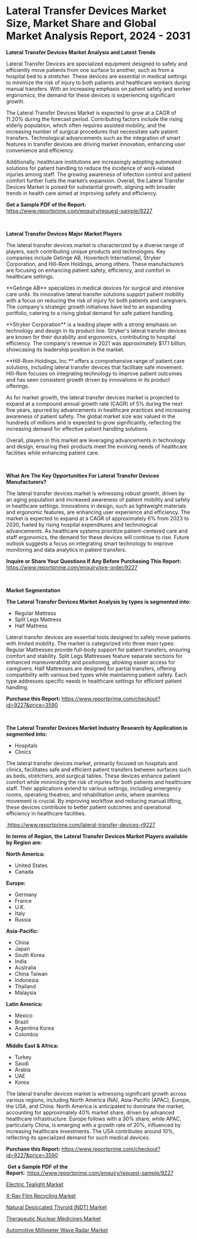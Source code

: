 <p><h1>Lateral Transfer Devices Market Size, Market Share and Global Market Analysis Report, 2024 - 2031</h1></p><p><strong>Lateral Transfer Devices Market Analysis and Latest Trends</strong></p>
<p><p>Lateral Transfer Devices are specialized equipment designed to safely and efficiently move patients from one surface to another, such as from a hospital bed to a stretcher. These devices are essential in medical settings to minimize the risk of injury to both patients and healthcare workers during manual transfers. With an increasing emphasis on patient safety and worker ergonomics, the demand for these devices is experiencing significant growth.</p><p>The Lateral Transfer Devices Market is expected to grow at a CAGR of 11.20% during the forecast period. Contributing factors include the rising elderly population, which often requires assisted mobility, and the increasing number of surgical procedures that necessitate safe patient transfers. Technological advancements such as the integration of smart features in transfer devices are driving market innovation, enhancing user convenience and efficiency. </p><p>Additionally, healthcare institutions are increasingly adopting automated solutions for patient handling to reduce the incidence of work-related injuries among staff. The growing awareness of infection control and patient comfort further fuels the market’s expansion. Overall, the Lateral Transfer Devices Market is poised for substantial growth, aligning with broader trends in health care aimed at improving safety and efficiency.</p></p>
<p><strong>Get a Sample PDF of the Report:&nbsp;</strong> <a href="https://www.reportprime.com/enquiry/request-sample/9227?utm_campaign=1113&utm_medium=2&utm_source=Github&utm_content=ia&utm_term=28112024&utm_id=lateral-transfer-devices">https://www.reportprime.com/enquiry/request-sample/9227</a></p>
<p>&nbsp;</p>
<p><strong>Lateral Transfer Devices Major Market Players</strong></p>
<p><p>The lateral transfer devices market is characterized by a diverse range of players, each contributing unique products and technologies. Key companies include Getinge AB, Hovertech International, Stryker Corporation, and Hill-Rom Holdings, among others. These manufacturers are focusing on enhancing patient safety, efficiency, and comfort in healthcare settings.</p><p>**Getinge AB** specializes in medical devices for surgical and intensive care units. Its innovative lateral transfer solutions support patient mobility with a focus on reducing the risk of injury for both patients and caregivers. The company's strategic growth initiatives have led to an expanding portfolio, catering to a rising global demand for safe patient handling.</p><p>**Stryker Corporation** is a leading player with a strong emphasis on technology and design in its product line. Stryker's lateral transfer devices are known for their durability and ergonomics, contributing to hospital efficiency. The company's revenue in 2021 was approximately $17.1 billion, showcasing its leadership position in the market.</p><p>**Hill-Rom Holdings, Inc.** offers a comprehensive range of patient care solutions, including lateral transfer devices that facilitate safe movement. Hill-Rom focuses on integrating technology to improve patient outcomes and has seen consistent growth driven by innovations in its product offerings.</p><p>As for market growth, the lateral transfer devices market is projected to expand at a compound annual growth rate (CAGR) of 5% during the next five years, spurred by advancements in healthcare practices and increasing awareness of patient safety. The global market size was valued in the hundreds of millions and is expected to grow significantly, reflecting the increasing demand for effective patient handling solutions.</p><p>Overall, players in this market are leveraging advancements in technology and design, ensuring their products meet the evolving needs of healthcare facilities while enhancing patient care.</p></p>
<p>&nbsp;</p>
<p><strong>What Are The Key Opportunities For Lateral Transfer Devices Manufacturers?</strong></p>
<p><p>The lateral transfer devices market is witnessing robust growth, driven by an aging population and increased awareness of patient mobility and safety in healthcare settings. Innovations in design, such as lightweight materials and ergonomic features, are enhancing user experience and efficiency. The market is expected to expand at a CAGR of approximately 6% from 2023 to 2030, fueled by rising hospital expenditures and technological advancements. As healthcare systems prioritize patient-centered care and staff ergonomics, the demand for these devices will continue to rise. Future outlook suggests a focus on integrating smart technology to improve monitoring and data analytics in patient transfers.</p></p>
<p><strong>Inquire or Share Your Questions If Any Before Purchasing This Report:</strong> <a href="https://www.reportprime.com/enquiry/pre-order/9227?utm_campaign=1113&utm_medium=2&utm_source=Github&utm_content=ia&utm_term=28112024&utm_id=lateral-transfer-devices">https://www.reportprime.com/enquiry/pre-order/9227</a></p>
<p>&nbsp;</p>
<p><strong>Market Segmentation</strong></p>
<p><strong>The Lateral Transfer Devices Market Analysis by types is segmented into:</strong></p>
<p><ul><li>Regular Mattress</li><li>Split Legs Mattress</li><li>Half Mattress</li></ul></p>
<p><p>Lateral transfer devices are essential tools designed to safely move patients with limited mobility. The market is categorized into three main types: Regular Mattresses provide full-body support for patient transfers, ensuring comfort and stability. Split Legs Mattresses feature separate sections for enhanced maneuverability and positioning, allowing easier access for caregivers. Half Mattresses are designed for partial transfers, offering compatibility with various bed types while maintaining patient safety. Each type addresses specific needs in healthcare settings for efficient patient handling.</p></p>
<p><strong>Purchase this Report:&nbsp;</strong><a href="https://www.reportprime.com/checkout?id=9227&price=3590&utm_campaign=1113&utm_medium=2&utm_source=Github&utm_content=ia&utm_term=28112024&utm_id=lateral-transfer-devices">https://www.reportprime.com/checkout?id=9227&price=3590</a></p>
<p>&nbsp;</p>
<p><strong>The Lateral Transfer Devices Market Industry Research by Application is segmented into:</strong></p>
<p><ul><li>Hospitals</li><li>Clinics</li></ul></p>
<p><p>The lateral transfer devices market, primarily focused on hospitals and clinics, facilitates safe and efficient patient transfers between surfaces such as beds, stretchers, and surgical tables. These devices enhance patient comfort while minimizing the risk of injuries for both patients and healthcare staff. Their applications extend to various settings, including emergency rooms, operating theatres, and rehabilitation units, where seamless movement is crucial. By improving workflow and reducing manual lifting, these devices contribute to better patient outcomes and operational efficiency in healthcare facilities.</p></p>
<p><a href="https://www.reportprime.com/lateral-transfer-devices-r9227?utm_campaign=1113&utm_medium=2&utm_source=Github&utm_content=ia&utm_term=28112024&utm_id=lateral-transfer-devices">&nbsp;https://www.reportprime.com/lateral-transfer-devices-r9227</a></p>
<p><strong>In terms of Region, the Lateral Transfer Devices Market Players available by Region are:</strong></p>
<p>
    <p> <strong> North America: </strong>
        <ul>
            <li>United States</li>
            <li>Canada</li>
        </ul>
        </p> 
    <p> <strong> Europe: </strong>
        <ul>
            <li>Germany</li>
            <li>France</li>
            <li>U.K.</li>
            <li>Italy</li>
            <li>Russia</li>
        </ul>
        </p> 
    <p> <strong> Asia-Pacific: </strong>
        <ul>
            <li>China</li>
            <li>Japan</li>
            <li>South Korea</li>
            <li>India</li>
            <li>Australia</li>
            <li>China Taiwan</li>
            <li>Indonesia</li>
            <li>Thailand</li>
            <li>Malaysia</li>
        </ul>
        </p> 
    <p> <strong> Latin America: </strong>
        <ul>
            <li>Mexico</li>
            <li>Brazil</li>
            <li>Argentina Korea</li>
            <li>Colombia</li>
        </ul>
        </p> 
    <p> <strong> Middle East & Africa: </strong>
        <ul>
            <li>Turkey</li>
            <li>Saudi</li>
            <li>Arabia</li>
            <li>UAE</li>
            <li>Korea</li>
        </ul>
    </p>
    </p>
<p><p>The lateral transfer devices market is witnessing significant growth across various regions, including North America (NA), Asia-Pacific (APAC), Europe, the USA, and China. North America is anticipated to dominate the market, accounting for approximately 40% market share, driven by advanced healthcare infrastructure. Europe follows with a 30% share, while APAC, particularly China, is emerging with a growth rate of 20%, influenced by increasing healthcare investments. The USA contributes around 10%, reflecting its specialized demand for such medical devices.</p></p>
<p><strong>Purchase this Report: </strong><a href="https://www.reportprime.com/checkout?id=9227&price=3590&utm_campaign=1113&utm_medium=2&utm_source=Github&utm_content=ia&utm_term=28112024&utm_id=lateral-transfer-devices">https://www.reportprime.com/checkout?id=9227&price=3590</a></p>
<p>&nbsp;<strong>Get a Sample PDF of the Report:&nbsp;&nbsp;</strong><a href="https://www.reportprime.com/enquiry/request-sample/9227?utm_campaign=1113&utm_medium=2&utm_source=Github&utm_content=ia&utm_term=28112024&utm_id=lateral-transfer-devices">https://www.reportprime.com/enquiry/request-sample/9227</a></p>
<p><strong></strong></p>
<p><p><a href="https://www.linkedin.com/pulse/global-electric-tealight-market-comprehensive-analysis-size-jvwtc?utm_campaign=1113&utm_medium=2&utm_source=Github&utm_content=ia&utm_term=28112024&utm_id=lateral-transfer-devices">Electric Tealight Market</a></p><p><a href="https://issuu.com/reportprime-2/docs/x-ray-film-recycling-market-size-20_d278622e2f97c3?utm_campaign=1113&utm_medium=2&utm_source=Github&utm_content=ia&utm_term=28112024&utm_id=lateral-transfer-devices">X-Ray Film Recycling Market</a></p><p><a href="https://issuu.com/reportprime-2/docs/natural-desiccated-thyroid-ndt-mark_b00e97710fbe68?utm_campaign=1113&utm_medium=2&utm_source=Github&utm_content=ia&utm_term=28112024&utm_id=lateral-transfer-devices">Natural Desiccated Thyroid (NDT) Market</a></p><p><a href="https://www.linkedin.com/pulse/market-dynamics-detailed-examination-therapeutic-nuclear-qpeaf?utm_campaign=1113&utm_medium=2&utm_source=Github&utm_content=ia&utm_term=28112024&utm_id=lateral-transfer-devices">Therapeutic Nuclear Medicines Market</a></p><p><a href="https://www.linkedin.com/pulse/automotive-millimeter-wave-radar-market-trends-analysis-li2ue?utm_campaign=1113&utm_medium=2&utm_source=Github&utm_content=ia&utm_term=28112024&utm_id=lateral-transfer-devices">Automotive Millimeter Wave Radar Market</a></p></p>